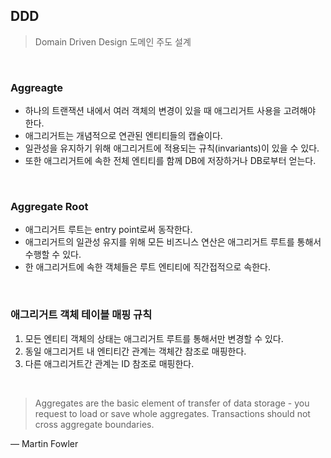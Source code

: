 ## DDD

> Domain Driven Design 도메인 주도 설계
<br>

### Aggreagte

- 하나의 트랜잭션 내에서 여러 객체의 변경이 있을 때 애그리거트 사용을 고려해야 한다.
- 애그리거트는 개념적으로 연관된 엔티티들의 캡슐이다.
- 일관성을 유지하기 위해 애그리거트에 적용되는 규칙(invariants)이 있을 수 있다.
- 또한 애그리거트에 속한 전체 엔티티를 함께 DB에 저장하거나 DB로부터 얻는다.
<br>

### Aggregate Root

- 애그리거트 루트는 entry point로써 동작한다.
- 애그리거트의 일관성 유지를 위해 모든 비즈니스 연산은 애그리거트 루트를 통해서 수행할 수 있다.
- 한 애그리거트에 속한 객체들은 루트 엔티티에 직간접적으로 속한다.
<br>

### 애그리거트 객체 테이블 매핑 규칙

1. 모든 엔티티 객체의 상태는 애그리거트 루트를 통해서만 변경할 수 있다.
2. 동일 애그리거트 내 엔티티간 관계는 객체간 참조로 매핑한다.
3. 다른 애그리거트간 관계는 ID 참조로 매핑한다.
<br>

> Aggregates are the basic element of transfer of data storage - you request to load or save whole aggregates.
> Transactions should not cross aggregate boundaries.

— Martin Fowler
